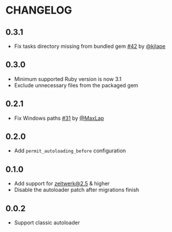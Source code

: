 # CHANGELOG

## 0.3.1
* Fix tasks directory missing from bundled gem
  [#42](https://github.com/testdouble/good-migrations/pull/42) by
  [@kjlape](https://github.com/kjlape)

## 0.3.0
* Minimum supported Ruby version is now 3.1
* Exclude unnecessary files from the packaged gem

## 0.2.1

* Fix Windows paths [#31](https://github.com/testdouble/good-migrations/pull/31)
  by [@MaxLap](https://github.com/MaxLap)

## 0.2.0

* Add `permit_autoloading_before` configuration

## 0.1.0

* Add support for zeitwerk@2.5 & higher
* Disable the autoloader patch after migrations finish

## 0.0.2

* Support classic autoloader
